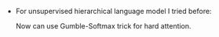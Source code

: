 - For unsupervised hierarchical language model I tried before:

  Now can use Gumble-Softmax trick for hard attention.

